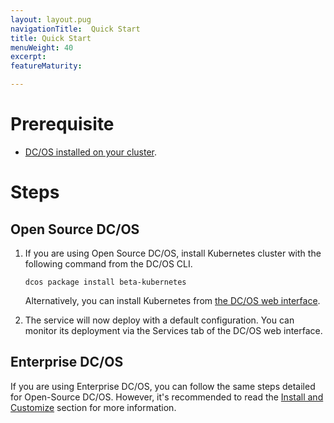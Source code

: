 ```yaml
---
layout: layout.pug
navigationTitle:  Quick Start
title: Quick Start
menuWeight: 40
excerpt:
featureMaturity:

---
```


<!-- This source repo for this topic is https://github.com/mesosphere/dcos-kubernetes -->


# Prerequisite

- [DC/OS installed on your cluster](/1.10/installing/).

# Steps

## Open Source DC/OS

1. If you are using Open Source DC/OS, install Kubernetes cluster with the following command from the DC/OS CLI.

    ```shell
    dcos package install beta-kubernetes
    ```

    Alternatively, you can install Kubernetes from [the DC/OS web interface](/latest/usage/webinterface/).

1. The service will now deploy with a default configuration. You can monitor its deployment via the Services tab of the DC/OS web interface.

## Enterprise DC/OS

If you are using Enterprise DC/OS, you can follow the same steps detailed for Open-Source DC/OS. However, it's recommended to read the [Install and Customize](/services/beta-kubernetes/0.2.1-1.7.7-beta/install/) section for more information.

